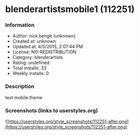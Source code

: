 # blenderartistsmobile1 (112251)

### Information
- Author: nick benge (unknown)
- Created at: unknown
- Updated at: 4/5/2015, 2:07:44 PM
- License: NO-REDISTRIBUTION
- Category: blenderartists
- Rating: undefined
- Total installs: 33
- Weekly installs: 0


### Description
test mobile theme


### Screenshots (links to userstyles.org)
![https://userstyles.org/style_screenshots/112251-after.png](https://userstyles.org/style_screenshots/112251-after.png)


